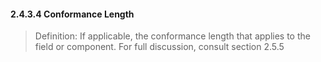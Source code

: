 #### 2.4.3.4 Conformance Length

> Definition: If applicable, the conformance length that applies to the field or component. For full discussion, consult section 2.5.5
